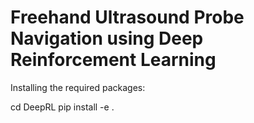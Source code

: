 # Freehand Ultrasound Probe Navigation using Deep Reinforcement Learning

Installing the required packages:

cd DeepRL
pip install -e .
